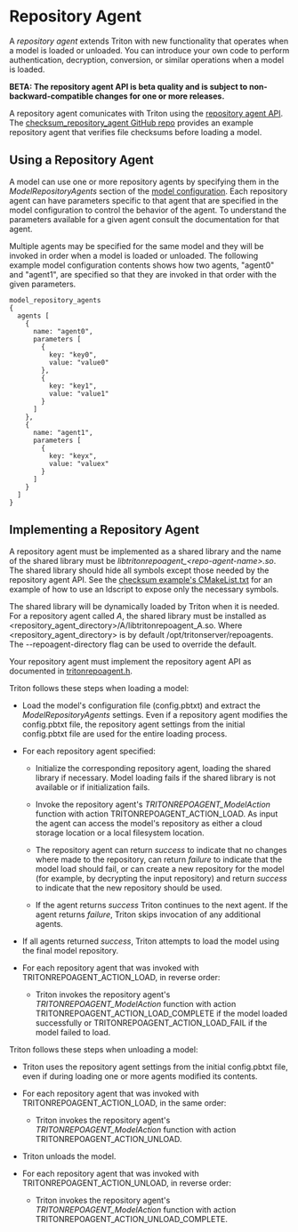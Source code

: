 <!--
# Copyright (c) 2021-2025, NVIDIA CORPORATION. All rights reserved.
#
# Redistribution and use in source and binary forms, with or without
# modification, are permitted provided that the following conditions
# are met:
#  * Redistributions of source code must retain the above copyright
#    notice, this list of conditions and the following disclaimer.
#  * Redistributions in binary form must reproduce the above copyright
#    notice, this list of conditions and the following disclaimer in the
#    documentation and/or other materials provided with the distribution.
#  * Neither the name of NVIDIA CORPORATION nor the names of its
#    contributors may be used to endorse or promote products derived
#    from this software without specific prior written permission.
#
# THIS SOFTWARE IS PROVIDED BY THE COPYRIGHT HOLDERS ``AS IS'' AND ANY
# EXPRESS OR IMPLIED WARRANTIES, INCLUDING, BUT NOT LIMITED TO, THE
# IMPLIED WARRANTIES OF MERCHANTABILITY AND FITNESS FOR A PARTICULAR
# PURPOSE ARE DISCLAIMED.  IN NO EVENT SHALL THE COPYRIGHT OWNER OR
# CONTRIBUTORS BE LIABLE FOR ANY DIRECT, INDIRECT, INCIDENTAL, SPECIAL,
# EXEMPLARY, OR CONSEQUENTIAL DAMAGES (INCLUDING, BUT NOT LIMITED TO,
# PROCUREMENT OF SUBSTITUTE GOODS OR SERVICES; LOSS OF USE, DATA, OR
# PROFITS; OR BUSINESS INTERRUPTION) HOWEVER CAUSED AND ON ANY THEORY
# OF LIABILITY, WHETHER IN CONTRACT, STRICT LIABILITY, OR TORT
# (INCLUDING NEGLIGENCE OR OTHERWISE) ARISING IN ANY WAY OUT OF THE USE
# OF THIS SOFTWARE, EVEN IF ADVISED OF THE POSSIBILITY OF SUCH DAMAGE.
-->

# Repository Agent

A *repository agent* extends Triton with new functionality that
operates when a model is loaded or unloaded. You can introduce your
own code to perform authentication, decryption, conversion, or similar
operations when a model is loaded.

**BETA: The repository agent API is beta quality and is subject to
non-backward-compatible changes for one or more releases.**

A repository agent comunicates with Triton using the [repository agent
API](https://github.com/triton-inference-server/core/tree/main/include/triton/core/tritonrepoagent.h). The
[checksum_repository_agent GitHub
repo](https://github.com/triton-inference-server/checksum_repository_agent)
provides an example repository agent that verifies file checksums
before loading a model.

## Using a Repository Agent

A model can use one or more repository agents by specifying them in
the *ModelRepositoryAgents* section of the [model
configuration](../user_guide/model_configuration.md). Each repository agent can have
parameters specific to that agent that are specified in the model
configuration to control the behavior of the agent. To understand the
parameters available for a given agent consult the documentation for
that agent.

Multiple agents may be specified for the same model and they will be
invoked in order when a model is loaded or unloaded. The following
example model configuration contents shows how two agents, "agent0"
and "agent1", are specified so that they are invoked in that order
with the given parameters.

```
model_repository_agents
{
  agents [
    {
      name: "agent0",
      parameters [
        {
          key: "key0",
          value: "value0"
        },
        {
          key: "key1",
          value: "value1"
        }
      ]
    },
    {
      name: "agent1",
      parameters [
        {
          key: "keyx",
          value: "valuex"
        }
      ]
    }
  ]
}
```

## Implementing a Repository Agent

A repository agent must be implemented as a shared library and the
name of the shared library must be
*libtritonrepoagent_\<repo-agent-name\>.so*. The shared library should
hide all symbols except those needed by the repository agent API. See
the [checksum example's
CMakeList.txt](https://github.com/triton-inference-server/checksum_repository_agent/blob/main/CMakeLists.txt)
for an example of how to use an ldscript to expose only the necessary
symbols.

The shared library will be dynamically loaded by Triton when it is
needed. For a repository agent called *A*, the shared library must be
installed as \<repository_agent_directory\>/A/libtritonrepoagent_A.so.
Where \<repository_agent_directory\> is by default
/opt/tritonserver/repoagents.  The --repoagent-directory flag can be
used to override the default.

Your repository agent must implement the repository agent API as
documented in
[tritonrepoagent.h](https://github.com/triton-inference-server/core/tree/main/include/triton/core/tritonrepoagent.h).

Triton follows these steps when loading a model:

* Load the model's configuration file (config.pbtxt) and extract the
  *ModelRepositoryAgents* settings. Even if a repository agent
  modifies the config.pbtxt file, the repository agent settings from
  the initial config.pbtxt file are used for the entire loading
  process.

* For each repository agent specified:

  * Initialize the corresponding repository agent, loading the shared
    library if necessary. Model loading fails if the shared library is
    not available or if initialization fails.

  * Invoke the repository agent's *TRITONREPOAGENT_ModelAction*
    function with action TRITONREPOAGENT_ACTION_LOAD. As input the
    agent can access the model's repository as either a cloud storage
    location or a local filesystem location.

  * The repository agent can return *success* to indicate that no
    changes where made to the repository, can return *failure* to
    indicate that the model load should fail, or can create a new
    repository for the model (for example, by decrypting the input
    repository) and return *success* to indicate that the new
    repository should be used.

  * If the agent returns *success* Triton continues to the next
    agent. If the agent returns *failure*, Triton skips invocation of
    any additional agents.

* If all agents returned *success*, Triton attempts to load the model
  using the final model repository.

* For each repository agent that was invoked with
  TRITONREPOAGENT_ACTION_LOAD, in reverse order:

  * Triton invokes the repository agent's
    *TRITONREPOAGENT_ModelAction* function with action
    TRITONREPOAGENT_ACTION_LOAD_COMPLETE if the model loaded
    successfully or TRITONREPOAGENT_ACTION_LOAD_FAIL if the model
    failed to load.

Triton follows these steps when unloading a model:

* Triton uses the repository agent settings from the initial
  config.pbtxt file, even if during loading one or more agents
  modified its contents.

* For each repository agent that was invoked with
  TRITONREPOAGENT_ACTION_LOAD, in the same order:

  * Triton invokes the repository agent's
    *TRITONREPOAGENT_ModelAction* function with action
    TRITONREPOAGENT_ACTION_UNLOAD.

* Triton unloads the model.

* For each repository agent that was invoked with
  TRITONREPOAGENT_ACTION_UNLOAD, in reverse order:

  * Triton invokes the repository agent's
    *TRITONREPOAGENT_ModelAction* function with action
    TRITONREPOAGENT_ACTION_UNLOAD_COMPLETE.
